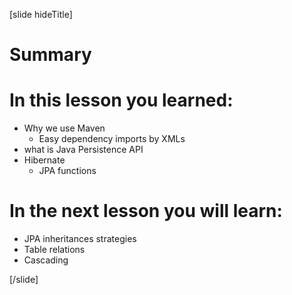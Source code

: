 [slide hideTitle]

# Summary

# In this lesson you learned:

- Why we use Maven
  * Easy dependency imports by XMLs
- what is Java Persistence API
- Hibernate
  * JPA functions

# In the next lesson you will learn:

- JPA inheritances strategies
- Table relations
- Cascading


[/slide]